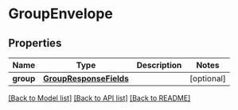 # GroupEnvelope

## Properties
Name | Type | Description | Notes
------------ | ------------- | ------------- | -------------
**group** | [**GroupResponseFields**](.md) |  | [optional] 

[[Back to Model list]](../README.md#documentation-for-models) [[Back to API list]](../README.md#documentation-for-api-endpoints) [[Back to README]](../README.md)


